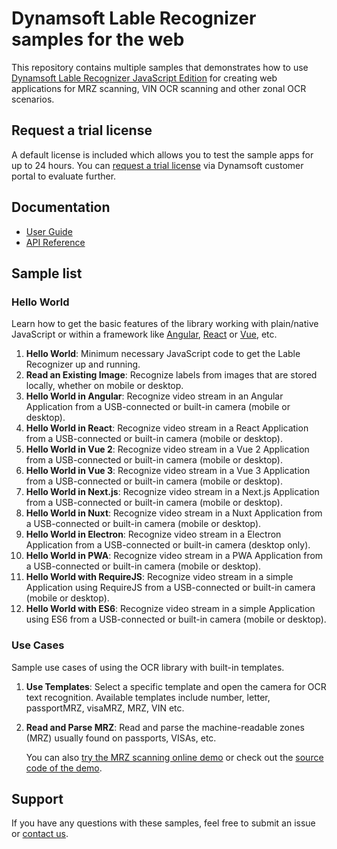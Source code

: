 # Dynamsoft Lable Recognizer samples for the web

This repository contains multiple samples that demonstrates how to use [Dynamsoft Lable Recognizer JavaScript Edition](https://www.dynamsoft.com/label-recognition/overview/) for creating web applications for MRZ scanning, VIN OCR scanning and other zonal OCR scenarios.

## Request a trial license

A default license is included which allows you to test the sample apps for up to 24 hours. You can [request a trial license](https://www.dynamsoft.com/customer/license/trialLicense?product=dlr&package=js&utm_source=sampleReadme) via Dynamsoft customer portal to evaluate further.

## Documentation

- [User Guide](https://www.dynamsoft.com/label-recognition/programming/javascript/user-guide.html?ver=latest)
- [API Reference](https://www.dynamsoft.com/label-recognition/programming/javascript/api-reference/?ver=latest)
  
## Sample list

### Hello World

Learn how to get the basic features of the library working with plain/native JavaScript or within a framework like [Angular](https://angular.io/), [React](https://reactjs.org/) or [Vue](https://vuejs.org/), etc.

1. **Hello World**: Minimum necessary JavaScript code to get the Lable Recognizer up and running.
2. **Read an Existing Image**: Recognize labels from images that are stored locally, whether on mobile or desktop.
3. **Hello World in Angular**: Recognize video stream in an Angular Application from a USB-connected or built-in camera (mobile or desktop).
4. **Hello World in React**: Recognize video stream in a React Application from a USB-connected or built-in camera (mobile or desktop).
5. **Hello World in Vue 2**: Recognize video stream in a Vue 2 Application from a USB-connected or built-in camera (mobile or desktop).
6. **Hello World in Vue 3**: Recognize video stream in a Vue 3 Application from a USB-connected or built-in camera (mobile or desktop).
7. **Hello World in Next.js**: Recognize video stream in a Next.js Application from a USB-connected or built-in camera (mobile or desktop).
8. **Hello World in Nuxt**: Recognize video stream in a Nuxt Application from a USB-connected or built-in camera (mobile or desktop).
9. **Hello World in Electron**: Recognize video stream in a Electron Application from a USB-connected or built-in camera (desktop only).
10. **Hello World in PWA**: Recognize video stream in a PWA Application from a USB-connected or built-in camera (mobile or desktop).
11. **Hello World with RequireJS**: Recognize video stream in a simple Application using RequireJS from a USB-connected or built-in camera (mobile or desktop).
12. **Hello World with ES6**: Recognize video stream in a simple Application using ES6 from a USB-connected or built-in camera (mobile or desktop).

### Use Cases

Sample use cases of using the OCR library with built-in templates.

1. **Use Templates**: Select a specific template and open the camera for OCR text recognition. Available templates include number, letter, passportMRZ, visaMRZ, MRZ, VIN etc. 

2. **Read and Parse MRZ**: Read and parse the machine-readable zones (MRZ) usually found on passports, VISAs, etc. 

   You can also [try the MRZ scanning online demo](https://demo.dynamsoft.com/label-recognizer-js/mrz-scanner.html) or check out the [source code of the demo](https://github.com/Dynamsoft/label-recognizer-javascript-demo).

## Support

If you have any questions with these samples, feel free to submit an issue or [contact us](https://www.dynamsoft.com/company/contact/).
